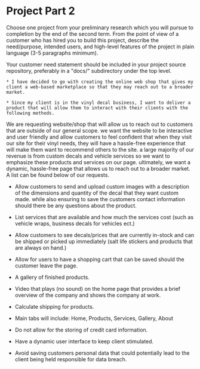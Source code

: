 # Project Part 2
Choose one project from your preliminary research which you will pursue to completion by the end of the second term. From the point of view of a customer who has hired you to build this project, describe the need/purpose, intended users, and high-level features of the project in plain language (3-5 paragraphs minimum).

Your customer need statement should be included in your project source repository, preferably in a "docs/" subdirectory under the top level.

    * I have decided to go with creating the online web shop that gives my client a web-based marketplace so that they may reach out to a broader market.

    * Since my client is in the vinyl decal business, I want to deliver a product that will allow them to interact with their clients with the following methods.


We are requesting website/shop that will allow us to reach out to customers that are outside of our general scope. we want the website to be interactive and user friendly and allow customers to feel confident that when they visit our site for their vinyl needs, they will have a hassle-free experience that will make them want to recommend others to the site. a large majority of our revenue is from custom decals and vehicle services so we want to emphasize these products and services on our page. ultimately, we want a dynamic, hassle-free page that allows us to reach out to a broader market. A list can be found below of our requests.



- Allow customers to send and upload custom images with a description of the dimensions and quantity of the decal that they want custom made. while also ensuring to save the customers contact information should there be any questions about the product. 

- List services that are available and how much the services cost (such as vehicle wraps, business decals for vehicles ect.)

- Allow customers to see decals/prices that are currently in-stock and can be shipped or picked up immediately (salt life stickers and products that are always on hand.) 

- Allow for users to have a shopping cart that can be saved should the customer leave the page.

- A gallery of finished products.

- Video that plays (no sound) on the home page that provides a brief overview of the company and shows the company at work.

- Calculate shipping for products. 

- Main tabs will include: Home, Products, Services, Gallery, About 

- Do not allow for the storing of credit card information. 

- Have a dynamic user interface to keep client stimulated. 

- Avoid saving customers personal data that could potentially lead to the client being held responsible for data breach.

